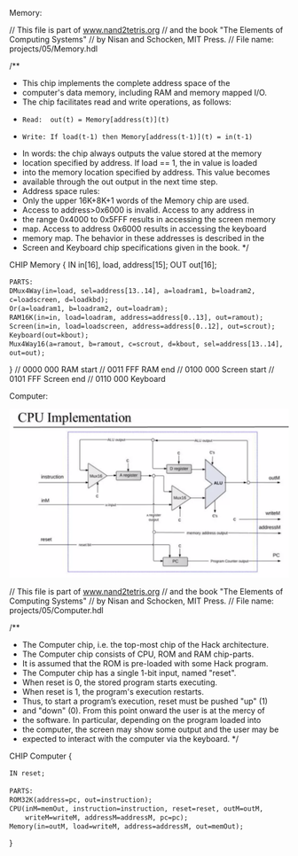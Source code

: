 Memory:

// This file is part of www.nand2tetris.org
// and the book "The Elements of Computing Systems"
// by Nisan and Schocken, MIT Press.
// File name: projects/05/Memory.hdl

/**
 * This chip implements the complete address space of the 
 * computer's data memory, including RAM and memory mapped I/O. 
 * The chip facilitates read and write operations, as follows:
 *     Read:  out(t) = Memory[address(t)](t)
 *     Write: If load(t-1) then Memory[address(t-1)](t) = in(t-1)
 * In words: the chip always outputs the value stored at the memory 
 * location specified by address. If load == 1, the in value is loaded 
 * into the memory location specified by address. This value becomes 
 * available through the out output in the next time step.
 * Address space rules:
 * Only the upper 16K+8K+1 words of the Memory chip are used. 
 * Access to address>0x6000 is invalid. Access to any address in 
 * the range 0x4000 to 0x5FFF results in accessing the screen memory 
 * map. Access to address 0x6000 results in accessing the keyboard 
 * memory map. The behavior in these addresses is described in the 
 * Screen and Keyboard chip specifications given in the book.
 */

CHIP Memory {
    IN in[16], load, address[15];
    OUT out[16];

    PARTS:
	DMux4Way(in=load, sel=address[13..14], a=loadram1, b=loadram2, c=loadscreen, d=loadkbd);
	Or(a=loadram1, b=loadram2, out=loadram);
    RAM16K(in=in, load=loadram, address=address[0..13], out=ramout);
    Screen(in=in, load=loadscreen, address=address[0..12], out=scrout);
    Keyboard(out=kbout);
    Mux4Way16(a=ramout, b=ramout, c=scrout, d=kbout, sel=address[13..14], out=out);
}
// 0000 000 RAM start
// 0011 FFF RAM end
// 0100 000 Screen start
// 0101 FFF Screen end
// 0110 000 Keyboard


Computer:

![Memory](https://github.com/vin6969/co110a/blob/master/media/gates/computer.png)

// This file is part of www.nand2tetris.org
// and the book "The Elements of Computing Systems"
// by Nisan and Schocken, MIT Press.
// File name: projects/05/Computer.hdl

/**
 * The Computer chip, i.e. the top-most chip of the Hack architecture.
 * The Computer chip consists of CPU, ROM and RAM chip-parts.
 * It is assumed that the ROM is pre-loaded with some Hack program.
 * The Computer chip has a single 1-bit input, named "reset".
 * When reset is 0, the stored program starts executing.
 * When reset is 1, the program's execution restarts. 
 * Thus, to start a program’s execution, reset must be pushed "up" (1)
 * and "down" (0). From this point onward the user is at the mercy of 
 * the software. In particular, depending on the program loaded into
 * the computer, the screen may show some output and the user may be 
 * expected to interact with the computer via the keyboard.
 */

CHIP Computer {

    IN reset;

    PARTS:
    ROM32K(address=pc, out=instruction);
    CPU(inM=memOut, instruction=instruction, reset=reset, outM=outM, 
        writeM=writeM, addressM=addressM, pc=pc);
    Memory(in=outM, load=writeM, address=addressM, out=memOut);
}
